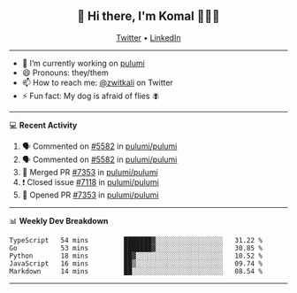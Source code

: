<h2 align="center"> 👋 Hi there, I'm Komal 🧑🏾‍💻 </h2>
<p align="center">
    <a href="https://twitter.com/zwitkali">Twitter</a> •
    <a href="https://www.linkedin.com/in/komal-ali/">LinkedIn</a>
</p>

--------

- 🔭 I’m currently working on [pulumi](https://github.com/pulumi/pulumi)
- 😄 Pronouns: they/them
- 📫 How to reach me: [@zwitkali](https://twitter.com/zwitkali) on Twitter
- ⚡ Fun fact: My dog is afraid of flies 🪰

--------
💻 **Recent Activity**

<!--START_SECTION:activity-->
1. 🗣 Commented on [#5582](https://github.com/pulumi/pulumi/issues/5582) in [pulumi/pulumi](https://github.com/pulumi/pulumi)
2. 🗣 Commented on [#5582](https://github.com/pulumi/pulumi/issues/5582) in [pulumi/pulumi](https://github.com/pulumi/pulumi)
3. 🎉 Merged PR [#7353](https://github.com/pulumi/pulumi/pull/7353) in [pulumi/pulumi](https://github.com/pulumi/pulumi)
4. ❗️ Closed issue [#7118](https://github.com/pulumi/pulumi/issues/7118) in [pulumi/pulumi](https://github.com/pulumi/pulumi)
5. 💪 Opened PR [#7353](https://github.com/pulumi/pulumi/pull/7353) in [pulumi/pulumi](https://github.com/pulumi/pulumi)
<!--END_SECTION:activity-->

--------

📊 **Weekly Dev Breakdown**
<!--START_SECTION:waka-->
```text
TypeScript   54 mins         ███████▓░░░░░░░░░░░░░░░░░   31.22 % 
Go           53 mins         ███████▓░░░░░░░░░░░░░░░░░   30.85 % 
Python       18 mins         ██▓░░░░░░░░░░░░░░░░░░░░░░   10.52 % 
JavaScript   16 mins         ██▒░░░░░░░░░░░░░░░░░░░░░░   09.74 % 
Markdown     14 mins         ██░░░░░░░░░░░░░░░░░░░░░░░   08.54 % 
```
<!--END_SECTION:waka-->

--------